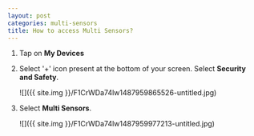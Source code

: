 ```yaml
---
layout: post
categories: multi-sensors
title: How to access Multi Sensors?
---
```


1. Tap on **My Devices**

2. Select '+' icon present at the bottom of your screen. Select **Security and Safety**.

    ![]({{ site.img }}/F1CrWDa74lw1487959865526-untitled.jpg)

3. Select **Multi Sensors**.

    ![]({{ site.img }}/F1CrWDa74lw1487959977213-untitled.jpg)